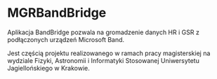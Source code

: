 # MGRBandBridge

Aplikacja BandBridge pozwala na gromadzenie danych HR i GSR z podłączonych urządzeń Microsoft Band.

Jest częścią projektu realizowanego w ramach pracy magisterskiej na wydziale Fizyki, Astronomii i Informatyki Stosowanej Uniwersytetu Jagiellońskiego w Krakowie.
